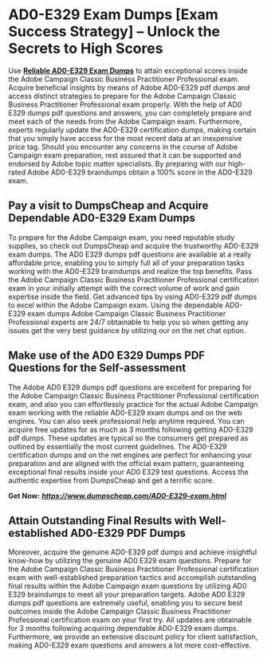 <h1><strong>AD0-E329 Exam Dumps [Exam Success Strategy] &ndash; Unlock the Secrets to High Scores</strong></h1>
<p>Use <a href="https://www.dumpscheap.com/AD0-E329-exam.html"><strong>Reliable AD0-E329 Exam Dumps</strong></a> to attain exceptional scores inside the Adobe Campaign Classic Business Practitioner Professional exam. Acquire beneficial insights by means of Adobe AD0-E329 pdf dumps and access distinct strategies to prepare for the Adobe Campaign Classic Business Practitioner Professional exam properly. With the help of AD0 E329 dumps pdf questions and answers, you can completely prepare and meet each of the needs from the Adobe Campaign exam. Furthermore, experts regularly update the AD0-E329 certification dumps, making certain that you simply have access for the most recent data at an inexpensive price tag. Should you encounter any concerns in the course of Adobe Campaign exam preparation, rest assured that it can be supported and endorsed by Adobe topic matter specialists. By preparing with our high-rated Adobe AD0-E329 braindumps obtain a 100% score in the AD0-E329 exam.</p>
<h2><strong>Pay a visit to DumpsCheap and Acquire Dependable AD0-E329 Exam Dumps</strong></h2>
<p>To prepare for the Adobe Campaign exam, you need reputable study supplies, so check out DumpsCheap and acquire the trustworthy AD0-E329 exam dumps. The AD0 E329 dumps pdf questions are available at a really affordable price, enabling you to simply full all of your preparation tasks working with the AD0-E329 braindumps and realize the top benefits. Pass the Adobe Campaign Classic Business Practitioner Professional certification exam in your initially attempt with the correct volume of work and gain expertise inside the field. Get advanced tips by using AD0-E329 pdf dumps to excel within the Adobe Campaign exam. Using the dependable AD0-E329 exam dumps Adobe Campaign Classic Business Practitioner Professional experts are 24/7 obtainable to help you so when getting any issues get the very best guidance by utilizing our on the net chat option.</p>
<h2><strong>Make use of the AD0 E329 Dumps PDF Questions for the Self-assessment</strong></h2>
<p>The Adobe AD0 E329 dumps pdf questions are excellent for preparing for the Adobe Campaign Classic Business Practitioner Professional certification exam, and also you can effortlessly practice for the actual Adobe Campaign exam working with the reliable AD0-E329 exam dumps and on the web engines. You can also seek professional help anytime required. You can acquire free updates for as much as 3 months following getting AD0-E329 pdf dumps. These updates are typical so the consumers get prepared as outlined by essentially the most current guidelines. The AD0-E329 certification dumps and on the net engines are perfect for enhancing your preparation and are aligned with the official exam pattern, guaranteeing exceptional final results inside your AD0 E329 test questions. Access the authentic expertise from DumpsCheap and get a terrific score.</p>
<p><strong>Get Now:</strong>&nbsp;<strong><a href="https://www.dumpscheap.com/AD0-E329-exam.html"><em>https://www.dumpscheap.com/AD0-E329-exam.html</em></a></strong></p>
<h2><strong>Attain Outstanding Final Results with Well-established AD0-E329 PDF Dumps</strong></h2>
<p>Moreover, acquire the genuine AD0-E329 pdf dumps and achieve insightful know-how by utilizing the genuine AD0 E329 exam questions. Prepare for the Adobe Campaign Classic Business Practitioner Professional certification exam with well-established preparation tactics and accomplish outstanding final results within the Adobe Campaign exam questions by utilizing AD0 E329 braindumps to meet all your preparation targets. Adobe AD0 E329 dumps pdf questions are extremely useful, enabling you to secure best outcomes inside the Adobe Campaign Classic Business Practitioner Professional certification exam on your first try. All updates are obtainable for 3 months following acquiring dependable AD0-E329 exam dumps. Furthermore, we provide an extensive discount policy for client satisfaction, making AD0-E329 exam questions and answers a lot more cost-effective.</p>
